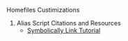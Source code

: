 Homefiles Custimizations 

1. Alias Script Citations and Resources
   * [Symbolically Link Tutorial](https://phoenixnap.com/kb/symbolic-link-linux) 

